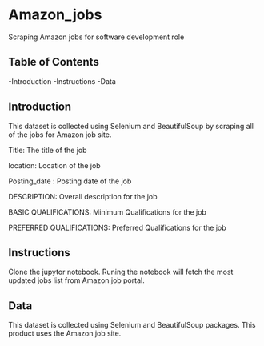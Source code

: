 # Amazon_jobs
Scraping Amazon jobs for software development role

## Table of Contents
-Introduction
-Instructions
-Data

## Introduction
This dataset is collected using Selenium and BeautifulSoup by scraping all of the jobs for Amazon job site.

Title: The title of the job

location: Location of the job

Posting_date : Posting date of the job

DESCRIPTION: Overall description for the job

BASIC QUALIFICATIONS: Minimum Qualifications for the job

PREFERRED QUALIFICATIONS: Preferred Qualifications for the job

## Instructions
Clone the jupytor notebook. Runing the notebook will fetch the most updated jobs list from Amazon job portal.


## Data

This dataset is collected using Selenium and BeautifulSoup packages. This product uses the Amazon job site.


